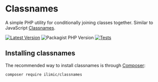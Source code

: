 # Classnames

A simple PHP utility for conditionally joining classes together. Similar to JavaScript [Classnames](https://github.com/JedWatson/classnames).

[![Latest Version](https://img.shields.io/github/v/release/ilimic1/classnames?label=Latest%20Version&style=flat-square)](https://github.com/ilimic1/classnames/releases)
![Packagist PHP Version](https://img.shields.io/packagist/dependency-v/ilimic/classnames/php?style=flat-square)
[![Tests](https://github.com/ilimic1/classnames/actions/workflows/tests.yml/badge.svg?branch=master)](https://github.com/ilimic1/classnames/actions/workflows/tests.yml)

## Installing classnames

The recommended way to install classnames is through [Composer](https://getcomposer.org/):

```bash
composer require ilimic/classnames
```
